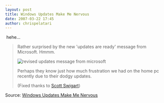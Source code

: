 ```yaml
---
layout: post
title: Windows Updates Make Me Nervous
date: 2007-03-22 17:45
author: chrispelatari
---
```

<p> hehe...</p>
<blockquote>
  <p>Rather surprised by the new 'updates are ready' message from Microsoft. 
  Hmmm. 
  </p><p><img alt="revised updates message from microsoft" src="http://secretGeek.net/image/updates.PNG" /> 
  </p><p>Perhaps they know just how much frustration we had on the home pc recently 
  due to their dodgy updates. 
  </p><p>(Fixed thanks to <a href="http://www.google.com/search?hl=en&amp;q=windows+updates+swigart">Scott 
  Swigart</a>) </p></blockquote>
<p>Source: <a href="http://www.secretGeek.net/update_nervous.asp">Windows 
Updates Make Me Nervous<br /></a></p>
